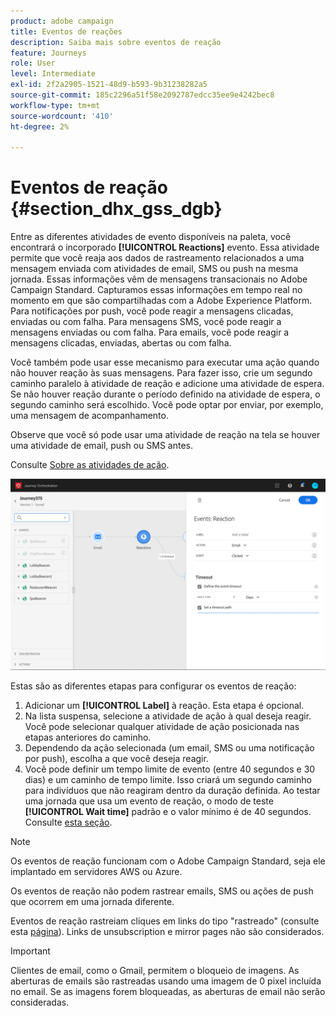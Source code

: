 ```yaml
---
product: adobe campaign
title: Eventos de reações
description: Saiba mais sobre eventos de reação
feature: Journeys
role: User
level: Intermediate
exl-id: 2f2a2905-1521-48d9-b593-9b31238282a5
source-git-commit: 185c2296a51f58e2092787edcc35ee9e4242bec8
workflow-type: tm+mt
source-wordcount: '410'
ht-degree: 2%

---
```


# Eventos de reação {#section_dhx_gss_dgb}

Entre as diferentes atividades de evento disponíveis na paleta, você encontrará o incorporado **[!UICONTROL Reactions]** evento. Essa atividade permite que você reaja aos dados de rastreamento relacionados a uma mensagem enviada com atividades de email, SMS ou push na mesma jornada. Essas informações vêm de mensagens transacionais no Adobe Campaign Standard. Capturamos essas informações em tempo real no momento em que são compartilhadas com a Adobe Experience Platform. Para notificações por push, você pode reagir a mensagens clicadas, enviadas ou com falha. Para mensagens SMS, você pode reagir a mensagens enviadas ou com falha. Para emails, você pode reagir a mensagens clicadas, enviadas, abertas ou com falha.

Você também pode usar esse mecanismo para executar uma ação quando não houver reação às suas mensagens. Para fazer isso, crie um segundo caminho paralelo à atividade de reação e adicione uma atividade de espera. Se não houver reação durante o período definido na atividade de espera, o segundo caminho será escolhido. Você pode optar por enviar, por exemplo, uma mensagem de acompanhamento.

Observe que você só pode usar uma atividade de reação na tela se houver uma atividade de email, push ou SMS antes.

Consulte [Sobre as atividades de ação](../building-journeys/about-action-activities.md).

![](../assets/journey45.png)

Estas são as diferentes etapas para configurar os eventos de reação:

1. Adicionar um **[!UICONTROL Label]** à reação. Esta etapa é opcional.
1. Na lista suspensa, selecione a atividade de ação à qual deseja reagir. Você pode selecionar qualquer atividade de ação posicionada nas etapas anteriores do caminho.
1. Dependendo da ação selecionada (um email, SMS ou uma notificação por push), escolha a que você deseja reagir.
1. Você pode definir um tempo limite de evento (entre 40 segundos e 30 dias) e um caminho de tempo limite. Isso criará um segundo caminho para indivíduos que não reagiram dentro da duração definida. Ao testar uma jornada que usa um evento de reação, o modo de teste **[!UICONTROL Wait time]** padrão e o valor mínimo é de 40 segundos. Consulte [esta seção](../building-journeys/testing-the-journey.md).

>[!NOTE]
>
>Os eventos de reação funcionam com o Adobe Campaign Standard, seja ele implantado em servidores AWS ou Azure.
>
>Os eventos de reação não podem rastrear emails, SMS ou ações de push que ocorrem em uma jornada diferente.
>
>Eventos de reação rastreiam cliques em links do tipo &quot;rastreado&quot; (consulte esta [página](https://experienceleague.adobe.com/docs/campaign-standard/using/designing-content/links.html#about-tracked-urls)). Links de unsubscription e mirror pages não são considerados.

>[!IMPORTANT]
>
>Clientes de email, como o Gmail, permitem o bloqueio de imagens. As aberturas de emails são rastreadas usando uma imagem de 0 pixel incluída no email. Se as imagens forem bloqueadas, as aberturas de email não serão consideradas.
